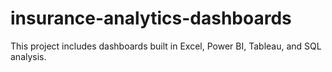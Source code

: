 # insurance-analytics-dashboards
This project includes dashboards built in Excel, Power BI, Tableau, and SQL analysis.
